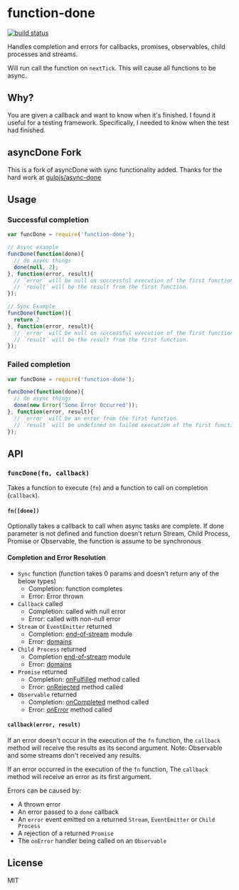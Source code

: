 function-done
==========

[![build status](https://secure.travis-ci.org/taylorhakes/function-done.png)](http://travis-ci.org/taylorhakes/function-done)

Handles completion and errors for callbacks, promises, observables, child processes and streams.

Will run call the function on `nextTick`. This will cause all functions to be async.

## Why?
You are given a callback and want to know when it's finished. I found it useful for a testing framework. Specifically, I needed to know when the test had finished.

## asyncDone Fork
This is a fork of asyncDone with sync functionality added. Thanks for the hard work at [gulpjs/async-done](https://github.com/gulpjs/async-done) 

## Usage

### Successful completion

```js
var funcDone = require('function-done');

// Async example
funcDone(function(done){
  // do async things
  done(null, 2);
}, function(error, result){
  // `error` will be null on successful execution of the first function.
  // `result` will be the result from the first function.
});

// Sync Example
funcDone(function(){
  return 2
}, function(error, result){
  // `error` will be null on successful execution of the first function.
  // `result` will be the result from the first function.
});
```

### Failed completion

```js
var funcDone = require('function-done');

funcDone(function(done){
  // do async things
  done(new Error('Some Error Occurred'));
}, function(error, result){
  // `error` will be an error from the first function.
  // `result` will be undefined on failed execution of the first function.
});
```

## API

### `funcDone(fn, callback)`

Takes a function to execute (`fn`) and a function to call on completion (`callback`).

#### `fn([done])`

Optionally takes a callback to call when async tasks are complete. If done parameter is not defined and function
doesn't return Stream, Child Process, Promise or Observable, the function is assume to be synchronous

#### Completion and Error Resolution
* `Sync` function (function takes 0 params and doesn't return any of the below types)
  - Completion: function completes
  - Error: Error thrown
* `Callback` called
  - Completion: called with null error
  - Error: called with non-null error
* `Stream` or `EventEmitter` returned
  - Completion: [end-of-stream](https://www.npmjs.org/package/end-of-stream) module
  - Error: [domains](http://nodejs.org/api/domain.html)
* `Child Process` returned
  - Completion [end-of-stream](https://www.npmjs.org/package/end-of-stream) module
  - Error: [domains](http://nodejs.org/api/domain.html)
* `Promise` returned
  - Completion: [onFulfilled](http://promisesaplus.com/#point-26) method called
  - Error: [onRejected](http://promisesaplus.com/#point-30) method called
* `Observable` returned
  - Completion: [onCompleted](https://github.com/Reactive-Extensions/RxJS/blob/master/doc/api/core/observable.md#rxobservableprototypesubscribeobserver--onnext-onerror-oncompleted) method called
  - Error: [onError](https://github.com/Reactive-Extensions/RxJS/blob/master/doc/api/core/observable.md#rxobservableprototypesubscribeobserver--onnext-onerror-oncompleted) method called


#### `callback(error, result)`

If an error doesn't occur in the execution of the `fn` function, the `callback` method will receive the results as its second argument. Note: Observable and some streams don't received any results.

If an error occurred in the execution of the `fn` function, The `callback` method will receive an error as its first argument.

Errors can be caused by:

* A thrown error
* An error passed to a `done` callback
* An `error` event emitted on a returned `Stream`, `EventEmitter` or `Child Process`
* A rejection of a returned `Promise`
* The `onError` handler being called on an `Observable`

## License

MIT
